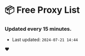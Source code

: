 # :package: Free Proxy List
### Updated every 15 minutes.

- Last updated: `2024-07-21 14:44`

:heart:
